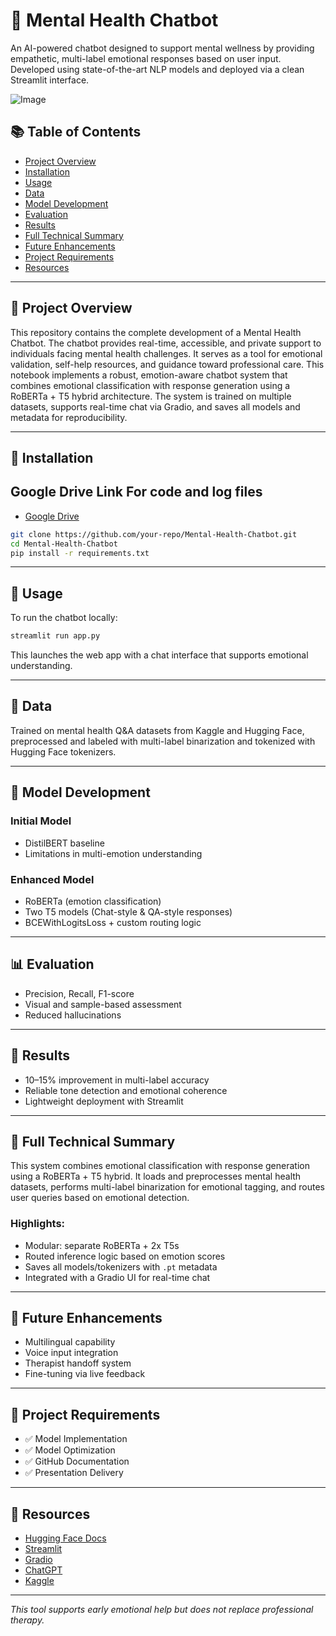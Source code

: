 
# 🧠 Mental Health Chatbot

An AI-powered chatbot designed to support mental wellness by providing empathetic, multi-label emotional responses based on user input. Developed using state-of-the-art NLP models and deployed via a clean Streamlit interface.

![Image](https://github.com/user-attachments/assets/e6db438c-eded-42ff-a893-3dece893564e)


## 📚 Table of Contents
- [Project Overview](#-project-overview)
- [Installation](#-installation)
- [Usage](#-usage)
- [Data](#-data)
- [Model Development](#-model-development)
- [Evaluation](#-evaluation)
- [Results](#-results)
- [Full Technical Summary](#-full-technical-summary)
- [Future Enhancements](#-future-enhancements)
- [Project Requirements](#-project-requirements)
- [Resources](#-resources)

---

## 🧠 Project Overview

This repository contains the complete development of a Mental Health Chatbot. The chatbot provides real-time, accessible, and private support to individuals facing mental health challenges. It serves as a tool for emotional validation, self-help resources, and guidance toward professional care.
This notebook implements a robust, emotion-aware chatbot system that combines emotional classification with response generation using a RoBERTa + T5 hybrid architecture. The system is trained on multiple datasets, supports real-time chat via Gradio, and saves all models and metadata for reproducibility.

---

## 🔧 Installation
## Google Drive Link For code and log files
- [Google Drive](https://drive.google.com/drive/folders/1gJPg_bdDVmHmnTruLpQJrnw_7xehI2vE)

```bash
git clone https://github.com/your-repo/Mental-Health-Chatbot.git
cd Mental-Health-Chatbot
pip install -r requirements.txt
```

---

## 🚀 Usage

To run the chatbot locally:
```bash
streamlit run app.py
```

This launches the web app with a chat interface that supports emotional understanding.

---

## 📂 Data

Trained on mental health Q&A datasets from Kaggle and Hugging Face, preprocessed and labeled with multi-label binarization and tokenized with Hugging Face tokenizers.

---

## 🤖 Model Development

### Initial Model
- DistilBERT baseline
- Limitations in multi-emotion understanding

### Enhanced Model
- RoBERTa (emotion classification)
- Two T5 models (Chat-style & QA-style responses)
- BCEWithLogitsLoss + custom routing logic

---

## 📊 Evaluation

- Precision, Recall, F1-score
- Visual and sample-based assessment
- Reduced hallucinations

---

## 🧪 Results

- 10–15% improvement in multi-label accuracy
- Reliable tone detection and emotional coherence
- Lightweight deployment with Streamlit

---

## 📘 Full Technical Summary

This system combines emotional classification with response generation using a RoBERTa + T5 hybrid. It loads and preprocesses mental health datasets, performs multi-label binarization for emotional tagging, and routes user queries based on emotional detection.

### Highlights:
- Modular: separate RoBERTa + 2x T5s
- Routed inference logic based on emotion scores
- Saves all models/tokenizers with `.pt` metadata
- Integrated with a Gradio UI for real-time chat



---

## 🚀 Future Enhancements

- Multilingual capability
- Voice input integration
- Therapist handoff system
- Fine-tuning via live feedback

---

## 📌 Project Requirements

- ✅ Model Implementation
- ✅ Model Optimization
- ✅ GitHub Documentation
- ✅ Presentation Delivery

---

## 📎 Resources

- [Hugging Face Docs](https://huggingface.co)
- [Streamlit](https://docs.streamlit.io)
- [Gradio](https://www.gradio.app)
- [ChatGPT](https://www.chatgpt.com)
- [Kaggle](https://www.Kaggle.com)

---

_This tool supports early emotional help but does not replace professional therapy._
